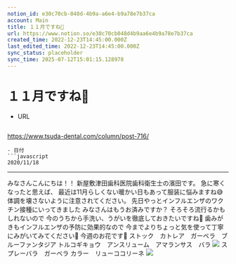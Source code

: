 ```yaml
---
notion_id: e30c70cb-048d-4b9a-a6e4-b9a78e7b37ca
account: Main
title: １１月ですね🍂
url: https://www.notion.so/e30c70cb048d4b9aa6e4b9a78e7b37ca
created_time: 2022-12-23T14:45:00.000Z
last_edited_time: 2022-12-23T14:45:00.000Z
sync_status: placeholder
sync_time: 2025-07-12T15:01:15.128978
---
```

# １１月ですね🍂

- URL
  ```javascript
https://www.tsuda-dental.com/column/post-716/
  ```
- 日付
  ```javascript
2020/11/18
  ```
---
みなさんこんにちは！！
新屋敷津田歯科医院歯科衛生士の濱田です。
急に寒くなったと思えば、
最近は11月らしくない暖かい日もあって服装に悩みますね😅
体調を壊さないように注意されてください。
先日やっとインフルエンザのワクチン接種にいってきました
みなさんはもうお済みですか？
そろそろ流行るかもしれないので
今のうちから手洗い、うがいを徹底しておきたいですね👏
歯みがきもインフルエンザの予防に効果的なので
今までよりちょっと気を使って丁寧にみがいてみてください🦷
今週のお花です🌷
ストック　カトレア　ガーベラ　ブルーファンタジア
トルコギキョウ　アンスリューム　アマランサス　バラ
![](https://www.tsuda-dental.com/column/_data/contribute/images/716_1_18.jpeg)
スプレーバラ　ガーベラ
カラー　リューココリーネ
![](https://www.tsuda-dental.com/column/_data/contribute/images/716_1_19.jpeg)